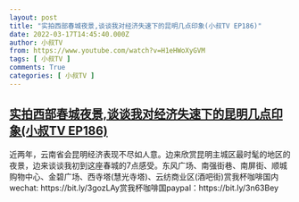 ```yaml
---
layout: post
title: "实拍西部春城夜景,谈谈我对经济失速下的昆明几点印象(小叔TV EP186)"
date: 2022-03-17T14:45:40.000Z
author: 小叔TV
from: https://www.youtube.com/watch?v=H1eHWoXyGVM
tags: [ 小叔TV ]
comments: True
categories: [ 小叔TV ]
---
```

<!--1647528340000-->
[实拍西部春城夜景,谈谈我对经济失速下的昆明几点印象(小叔TV EP186)](https://www.youtube.com/watch?v=H1eHWoXyGVM)
------

<div>
近两年，云南省会昆明经济表现不尽如人意。边来欣赏昆明主城区最时髦的地区的夜景，边来谈谈我初到这座春城的7点感受。东风广场、南强街巷、南屏街、顺城购物中心、金碧广场、西寺塔(慧光寺塔)、云纺商业区(酒吧街)赏我杯咖啡国内wechat: https://bit.ly/3gozLAy赏我杯咖啡国paypal：https://bit.ly/3n63Bey
</div>
